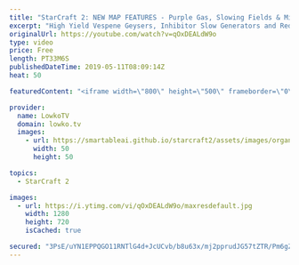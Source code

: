 ```yaml
---
title: "StarCraft 2: NEW MAP FEATURES - Purple Gas, Slowing Fields & Mineral Paths!"
excerpt: "High Yield Vespene Geysers, Inhibitor Slow Generators and Reduced Mineral Fields. Lots of new features in the next StarCraft 2 map pool! Subscribe for more videos: http://lowko.tv/youtube  New StarCraft 2 maps: https://starcraft2.com/en-us/news/22938943  Check out Lowko merchandise: http://lowko.tv/merch"
originalUrl: https://youtube.com/watch?v=qOxDEALdW9o
type: video
price: Free
length: PT33M6S
publishedDateTime: 2019-05-11T08:09:14Z
heat: 50

featuredContent: "<iframe width=\"800\" height=\"500\" frameborder=\"0\" src=\"https://www.youtube.com/embed/qOxDEALdW9o\" allow=\"accelerometer; autoplay; encrypted-media; gyroscope; picture-in-picture\" allowfullscreen></iframe>"

provider:
  name: LowkoTV
  domain: lowko.tv
  images:
    - url: https://smartableai.github.io/starcraft2/assets/images/organizations/lowko.tv-50x50.jpg
      width: 50
      height: 50

topics:
  - StarCraft 2

images:
  - url: https://i.ytimg.com/vi/qOxDEALdW9o/maxresdefault.jpg
    width: 1280
    height: 720
    isCached: true

secured: "3PsE/uYN1EPPQGO11RNTlG4d+JcUCvb/b8u63x/mj2pprudJG57tZTR/Pm6gZyH35n1BEHlLwHS+2Y0IrzRZxLd7hbc9PaattnflMurH5vwrUwfAGRefEKxCGjvTlsj7LQCYpuaCF3iValWXRtyjwkKpoqB1Pvm8yXo0kylLYyRpvzOZS6BvhpMydfb/cDAm5aLNkG+Em6BVCVESiOt9XlBFe5df7ELhBSYUhj5upOJ9njYJvbTT6bNm1iNzByosREvY1H6XHwLDfKK/utcrN1GZqXU/4CZvIZnwYmfWERH4fXMJDb8PH0pOLrk1V85YDpZrmplGZS9cDbsf0yDek1gKEFKvU2JmnRYl0dq+4NQTslA1+8Y6nt91fu9YjsNpZAQmBQiMZQCJUFP6iTLPgZcUGSxOCYRWRM4O3Ajmafo=;d9ANK0EtxzJtHOeSnUeZ/Q=="
---
```


